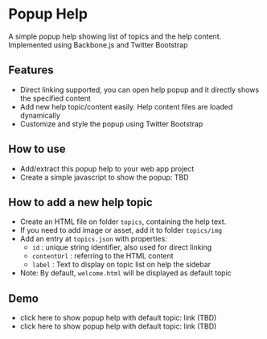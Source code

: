 # Popup Help
A simple popup help showing list of topics and the help content. Implemented using Backbone.js and Twitter Bootstrap

## Features
* Direct linking supported, you can open help popup and it directly shows the specified content
* Add new help topic/content easily. Help content files are loaded dynamically
* Customize and style the popup using Twitter Bootstrap

## How to use
* Add/extract this popup help to your web app project
* Create a simple javascript to show the popup: TBD

## How to add a new help topic
* Create an HTML file on folder `topics`, containing the help text.
* If you need to add image or asset, add it to folder `topics/img`
* Add an entry at `topics.json` with properties:
    * `id` : unique string identifier, also used for direct linking
    * `contentUrl` : referring to the HTML content
    * `label` : Text to display on topic list on help the sidebar
* Note: By default, `welcome.html` will be displayed as default topic

## Demo
* click here to show popup help with default topic: link (TBD)
* click here to show popup help with default topic: link (TBD)